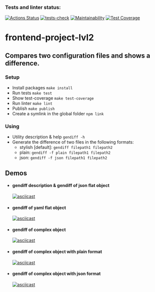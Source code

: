 ### Tests and linter status:

[![Actions Status](https://github.com/AnastasiaKv/frontend-project-lvl2/workflows/hexlet-check/badge.svg)](https://github.com/AnastasiaKv/frontend-project-lvl2/actions)
[![tests-check](https://github.com/AnastasiaKv/frontend-project-lvl2/actions/workflows/tests-check.yml/badge.svg)](https://github.com/AnastasiaKv/frontend-project-lvl2/actions/workflows/tests-check.yml)
[![Maintainability](https://api.codeclimate.com/v1/badges/ea3eaec9ef65407b12b3/maintainability)](https://codeclimate.com/github/AnastasiaKv/frontend-project-lvl2/maintainability)
[![Test Coverage](https://api.codeclimate.com/v1/badges/ea3eaec9ef65407b12b3/test_coverage)](https://codeclimate.com/github/AnastasiaKv/frontend-project-lvl2/test_coverage)

# frontend-project-lvl2

## Compares two configuration files and shows a difference.

### Setup

- Install packages `make install`
- Run tests `make test`
- Show test-coverage `make test-coverage`
- Run linter `make lint`
- Publish `make publish`
- Create a symlink in the global folder `npm link`

### Using

- Utility description & help `gendiff -h`
- Generate the difference of two files in the following formats:
  - stylish [default]: `gendiff filepath1 filepath2`
  - plain: `gendiff -f plain filepath1 filepath2`
  - json: `gendiff -f json filepath1 filepath2`

## Demos

- #### gendiff description & gendiff of json flat object
  [![asciicast](https://asciinema.org/a/477427.svg)](https://asciinema.org/a/477427)
- #### gendiff of yaml flat object
  [![asciicast](https://asciinema.org/a/478035.svg)](https://asciinema.org/a/478035)
- #### gendiff of complex object
  [![asciicast](https://asciinema.org/a/481359.svg)](https://asciinema.org/a/481359)
- #### gendiff of complex object with plain format
  [![asciicast](https://asciinema.org/a/481360.svg)](https://asciinema.org/a/481360)
- #### gendiff of complex object with json format
  [![asciicast](https://asciinema.org/a/481362.svg)](https://asciinema.org/a/481362)
